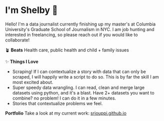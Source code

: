 # I'm Shelby 👋

Hello! I'm a data journalist currently finishing up my master's at Columbia University's Graduate School of Journalism in NYC.
I am job hunting and interested in freelancing, so please reach out if you would like to collaborate!

🪴 **Beats**
Health care, public health and child + family issues

✨ **Things I Love**
* Scraping! If I can contextualize a story with data that can only be scraped, I will happily write a script to do so. This is by far the skill I am most excited about.
* Super speedy data wrangling. I can read, clean and merge large datasets using python, and it's a blast. Have 2+ datasets you want to combine? no problem! I can do it in a few minutes.
* Stories that contextualize problems we feel.

**Portfolio**
Take a look at my current work:
[srjouppi.github.io](https://srjouppi.github.io)
